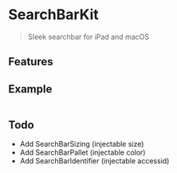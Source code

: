 # SearchBarKit

> Sleek searchbar for iPad and macOS

## Features

## Example

```swift

```

## Todo
- Add SearchBarSizing (injectable size)
- Add SearchBarPallet (injectable color)
- Add SearchBarIdentifier (injectable accessid)
